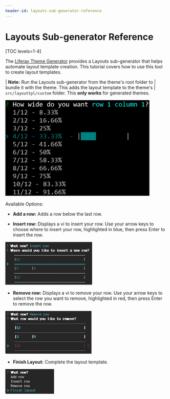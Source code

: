 ```yaml
---
header-id: layouts-sub-generator-reference
---
```


# Layouts Sub-generator Reference

[TOC levels=1-4]

The 
[Liferay Theme Generator](/develop/tutorials/-/knowledge_base/7-1/creating-themes) 
provides a Layouts sub-generator that helps automate layout template creation. 
This tutorial covers how to use this tool to create layout templates.

| **Note:** Run the Layouts sub-generator from the theme's root folder to
| bundle it with the theme. This adds the layout template to the theme's
| `src/layouttpl/custom` folder. This **only works** for generated themes.

![Figure 1: You must specify the width for each column in the row.](../../../images/layout-column-widths.png)

Available Options:

- **Add a row:** Adds a row below the last row.

- **Insert row:** Displays a vi to insert your row. Use your arrow keys to 
choose where to insert your row, highlighted in blue, then press Enter to 
insert the row.

![Figure 2: Rows can be inserted using the layout vi.](../../../images/insert-row.png)

- **Remove row:** Displays a vi to remove your row. Use your arrow keys to 
select the row you want to remove, highlighted in red, then press Enter to 
remove the row.

![Figure 3: Rows are removed using the layout vi.](../../../images/remove-row.png)

- **Finish Layout:** Complete the layout template.

![Figure 4: Select the *Finish layout* option to complete your design.](../../../images/finish-layout.png)
